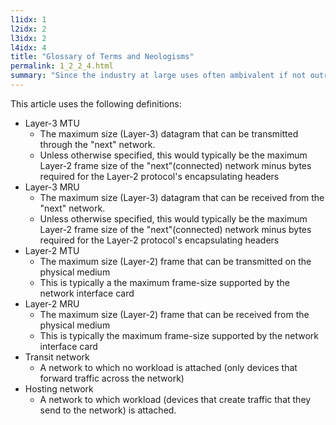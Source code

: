 ```yaml
---
l1idx: 1
l2idx: 2
l3idx: 2
l4idx: 4
title: "Glossary of Terms and Neologisms"
permalink: 1_2_2_4.html
summary: "Since the industry at large uses often ambivalent if not outright contradictory definitions for various terms, it's helpful for level-set exactly what we mean when discussing MTU, MRU, packet size, and frame size."
---
```

This article uses the following definitions:

- Layer-3 MTU
  - The maximum size (Layer-3) datagram that can be transmitted through the "next" network.
  - Unless otherwise specified, this would typically be the maximum Layer-2 frame size of the "next"(connected) network minus bytes required for the Layer-2 protocol's encapsulating headers
- Layer-3 MRU
  - The maximum size (Layer-3) datagram that can be received from the "next" network.
  - Unless otherwise specified, this would typically be the maximum Layer-2 frame size of the "next"(connected) network minus bytes required for the Layer-2 protocol's encapsulating headers
- Layer-2 MTU
  - The maximum size (Layer-2) frame that can be transmitted on the physical medium
  - This is typically a the maximum frame-size supported by the network interface card
- Layer-2 MRU
  - The maximum size (Layer-2) frame that can be received from the physical medium
  - This is typically the maximum frame-size supported by the network interface card
- Transit network
  - A network to which no workload is attached (only devices that forward traffic across the network)
- Hosting network
  - A network to which workload (devices that create traffic that they send to the network) is attached.